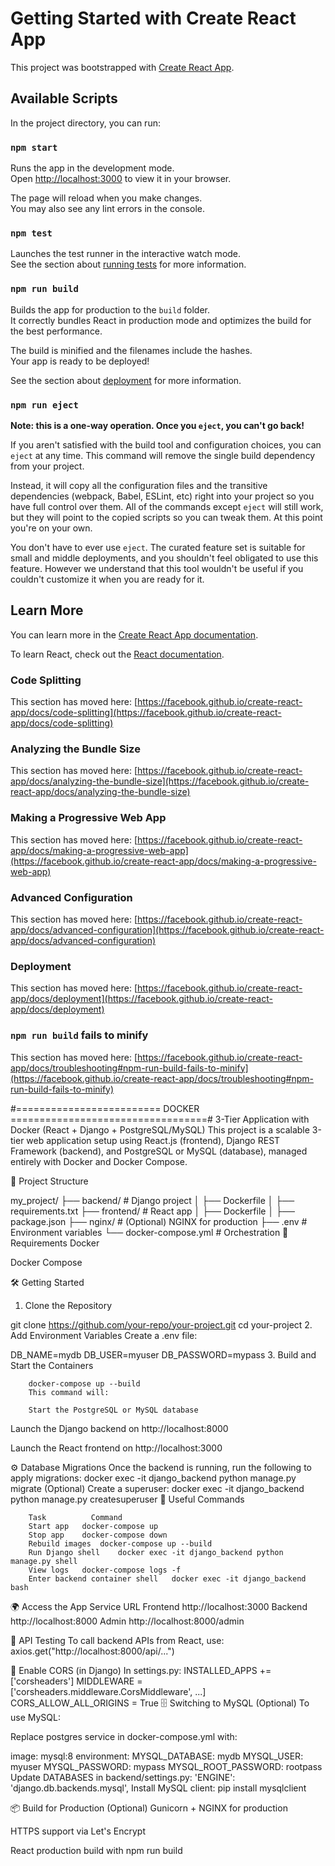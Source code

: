 # Getting Started with Create React App

This project was bootstrapped with [Create React App](https://github.com/facebook/create-react-app).

## Available Scripts

In the project directory, you can run:

### `npm start`

Runs the app in the development mode.\
Open [http://localhost:3000](http://localhost:3000) to view it in your browser.

The page will reload when you make changes.\
You may also see any lint errors in the console.

### `npm test`

Launches the test runner in the interactive watch mode.\
See the section about [running tests](https://facebook.github.io/create-react-app/docs/running-tests) for more information.

### `npm run build`

Builds the app for production to the `build` folder.\
It correctly bundles React in production mode and optimizes the build for the best performance.

The build is minified and the filenames include the hashes.\
Your app is ready to be deployed!

See the section about [deployment](https://facebook.github.io/create-react-app/docs/deployment) for more information.

### `npm run eject`

**Note: this is a one-way operation. Once you `eject`, you can't go back!**

If you aren't satisfied with the build tool and configuration choices, you can `eject` at any time. This command will remove the single build dependency from your project.

Instead, it will copy all the configuration files and the transitive dependencies (webpack, Babel, ESLint, etc) right into your project so you have full control over them. All of the commands except `eject` will still work, but they will point to the copied scripts so you can tweak them. At this point you're on your own.

You don't have to ever use `eject`. The curated feature set is suitable for small and middle deployments, and you shouldn't feel obligated to use this feature. However we understand that this tool wouldn't be useful if you couldn't customize it when you are ready for it.

## Learn More

You can learn more in the [Create React App documentation](https://facebook.github.io/create-react-app/docs/getting-started).

To learn React, check out the [React documentation](https://reactjs.org/).

### Code Splitting

This section has moved here: [https://facebook.github.io/create-react-app/docs/code-splitting](https://facebook.github.io/create-react-app/docs/code-splitting)

### Analyzing the Bundle Size

This section has moved here: [https://facebook.github.io/create-react-app/docs/analyzing-the-bundle-size](https://facebook.github.io/create-react-app/docs/analyzing-the-bundle-size)

### Making a Progressive Web App

This section has moved here: [https://facebook.github.io/create-react-app/docs/making-a-progressive-web-app](https://facebook.github.io/create-react-app/docs/making-a-progressive-web-app)

### Advanced Configuration

This section has moved here: [https://facebook.github.io/create-react-app/docs/advanced-configuration](https://facebook.github.io/create-react-app/docs/advanced-configuration)

### Deployment

This section has moved here: [https://facebook.github.io/create-react-app/docs/deployment](https://facebook.github.io/create-react-app/docs/deployment)

### `npm run build` fails to minify

This section has moved here: [https://facebook.github.io/create-react-app/docs/troubleshooting#npm-run-build-fails-to-minify](https://facebook.github.io/create-react-app/docs/troubleshooting#npm-run-build-fails-to-minify)

#========================= DOCKER ==================================#
3-Tier Application with Docker (React + Django + PostgreSQL/MySQL)
This project is a scalable 3-tier web application setup using React.js (frontend), Django REST Framework (backend), and PostgreSQL or MySQL (database), managed entirely with Docker and Docker Compose.

📂 Project Structure

my_project/
├── backend/ # Django project
│ ├── Dockerfile
│ ├── requirements.txt
├── frontend/ # React app
│ ├── Dockerfile
│ ├── package.json
├── nginx/ # (Optional) NGINX for production
├── .env # Environment variables
└── docker-compose.yml # Orchestration
🔧 Requirements
Docker

Docker Compose

🛠️ Getting Started

1. Clone the Repository

git clone https://github.com/your-repo/your-project.git
cd your-project 2. Add Environment Variables
Create a .env file:

DB_NAME=mydb
DB_USER=myuser
DB_PASSWORD=mypass 3. Build and Start the Containers

        docker-compose up --build
        This command will:

        Start the PostgreSQL or MySQL database

Launch the Django backend on http://localhost:8000

Launch the React frontend on http://localhost:3000

⚙️ Database Migrations
Once the backend is running, run the following to apply migrations:
docker exec -it django_backend python manage.py migrate
(Optional) Create a superuser:
docker exec -it django_backend python manage.py createsuperuser
🔁 Useful Commands

        Task	      Command
        Start app	docker-compose up
        Stop app	docker-compose down
        Rebuild images	docker-compose up --build
        Run Django shell	docker exec -it django_backend python manage.py shell
        View logs	docker-compose logs -f
        Enter backend container shell	docker exec -it django_backend bash

🌍 Access the App
Service URL
Frontend http://localhost:3000
Backend http://localhost:8000
Admin http://localhost:8000/admin

🧪 API Testing
To call backend APIs from React, use:
axios.get("http://localhost:8000/api/...")

🔐 Enable CORS (in Django)
In settings.py:
INSTALLED_APPS += ['corsheaders']
MIDDLEWARE = ['corsheaders.middleware.CorsMiddleware', ...]
CORS_ALLOW_ALL_ORIGINS = True
🗄️ Switching to MySQL (Optional)
To use MySQL:

Replace postgres service in docker-compose.yml with:

image: mysql:8
environment:
MYSQL_DATABASE: mydb
MYSQL_USER: myuser
MYSQL_PASSWORD: mypass
MYSQL_ROOT_PASSWORD: rootpass
Update DATABASES in backend/settings.py:
'ENGINE': 'django.db.backends.mysql',
Install MySQL client:
pip install mysqlclient

📦 Build for Production (Optional)
Gunicorn + NGINX for production

HTTPS support via Let's Encrypt

React production build with npm run build
